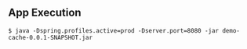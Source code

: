 

## App Execution ##

```
$ java -Dspring.profiles.active=prod -Dserver.port=8080 -jar demo-cache-0.0.1-SNAPSHOT.jar

```
